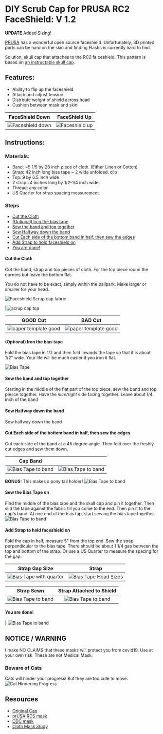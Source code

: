 # DIY Scrub Cap for PRUSA RC2 FaceShield: V 1.2

**UPDATE** Added Sizing!


[PRUSA][prUSA_RC2] has a wonderful open source faceshield.
Unfortunately, 3D printed parts can be hard on the skin and finding Elastic
is currently hard to find.  

Solution, skull cap that attaches to the RC2 fa ceshield.  This pattern is based on [an instructable skull cap][original_cap].

## Features:
* Ability to flip up the faceshield
* Attach and adjust tension
* Distrbute weight of shield across head
* Cushion between mask and skin

| FaceShield Down | FaceShield Up |
| :---:            | :---: |
|![Faceshield down](./images/faceshield_down.png)| ![Faceshield up](./images/faceshield_up.png)|



## Instructions:

### Materials:
* Band: ~5 1/5 by 28 inch piece of cloth. (Either Linen or Cotton)
* Strap: 42 inch long bias tape ~ 2 wide unfolded. clip
* Top: 9 by 6.5 inch wide
* 2 straps 4 inches long by 1/2-1/4 inch wide.
* Thread: any color
* US Quarter for strap spacing measurement.

### Steps
-   [Cut the Cloth](#cut-the-cloth)
-   [(Optional) Iron the bias
    tape](#optional-iron-the-bias-tape)
-   [Sew the band and top
    together](#sew-the-band-and-top-together)
-   [Sew Halfway down the band](#sew-halfway-down-the-band)
-   [Cut Each side of the bottom band in half, then sew the
    edges](#cut-each-side-of-the-bottom-band-in-half-then-sew-the-edges)
-   [Add Strap to hold faceshield
    on](#add-strap-to-hold-faceshield-on)
-   [You are done!](#you-are-done)

#### Cut the Cloth
Cut the band, strap and top pieces of cloth.
For the top piece round the corners but leave the bottom flat.

You do not have to be exact, simply within the ballpark.  Make larger or smaller for your head.

![Faceshield Scrup cap fabric ](./images/faceshield_fabriccut.jpg)

|![scrup cap top](./images/faceshield_top.jpg)

| GOOD Cut  | BAD Cut |
|:---:|:---:|
|![paper template good](./images/simple_mask_square.jpg)|![paper template good](./images/simple_mask_square_badcut.jpg)|



#### (Optional) Iron the bias tape
Fold the bias tape in 1/2 and then fold inwards the tape so that it is about 1/2" wide.  Your life will be much easier if you iron it flat.

![Bias Tape](./images/faceshield_biatape_prep.jpg)

#### Sew the band and top together
Starting in the middle of the flat part of the top piece, sew the band and top piesce together.  Have the *nice/right* side facing together. Leave about 1/4 inch of the band


#### Sew Halfway down the band
Sew halfway down the band


#### Cut Each side of the bottom band in half, then sew the edges
Cut each side of the band at a 45 degree angle.  Then fold over the freshly cut edges and sew them down.

| Cap Band | |
|:--: | :--:|
| ![Bias Tape to band](./images/faceshield_cap_cut45.jpg)| ![Bias Tape to band](./images/faceshield_back_foldover.jpg)|


**BONUS:** This makes a pony tail holder!
![Bias Tape to band](./images/faceshield_cap_back.png)
#### Sew the Bias Tape on
Find the middle of the bias tape and the skull cap and pin it together.  Then slid the tape against the fabric till you come to the end.  Then pin it to the cap's band.  At one end of the bias tap, start sewing the bias tape together.
![Bias Tape to band](./images/faceshield_biastape.jpg)



#### Add Strap to hold faceshield on
Fold the cap in half, measure 5" from the top end.  Sew the strap perpendicular to the bias tape. There should be about 1 1/4 gap between the top and bottom of the strap.  Or use a US Quarter to measure the spacing for the gap.

| Strap Gap Size | Strap |
|:--: |:---:|
|![Bias Tape with quarter](./images/faceshield_strap_gapsz.jpg)| ![Bias Tape Head Sizes](./images/faceshield_capsizing.jpg)|


| Strap Sewn  | Strap Attached to Shield|
|:--:|:--:|
| ![Bias Tape to band](./images/faceshield_strap_sewn.jpg)| ![Bias Tape to band](./images/faceshield_strap.jpg)|

#### You are done!
| ![Bias Tape to band](./images/faceshield_complete.jpg)


## NOTICE / WARNING
I make NO CLAIMS that these masks will protect you from covid19. Use at your own risk.  These are not Medical Mask.  

### Beware of Cats
Cats will hinder your progress!  But they are too cute to move.
![Cat Hindering Progress](./images/cat_nothelping.jpg)

## Resources
[original_cap]:https://www.instructables.com/id/DIY-SurgicalScrub-Hat/
[prUSA_RC2]:https://www.prusaprinters.org/prints/25857-prusa-protective-face-shield-rc2
[CDC_mask]:https://wwwnc.cdc.gov/eid/article/12/6/05-1468_article
[Nurse_mask]:https://www.instructables.com/id/AB-Mask-for-a-Nurse-by-a-Nurse/
[mask_study]:https://bmjopen.bmj.com/content/bmjopen/5/4/e006577.full.pdf

* [Original Cap][original_cap]
* [prUSA RCS mask][prUSA_RC2]
* [CDC mask][CDC_mask]
* [Cloth Mask Study][mask_study]
